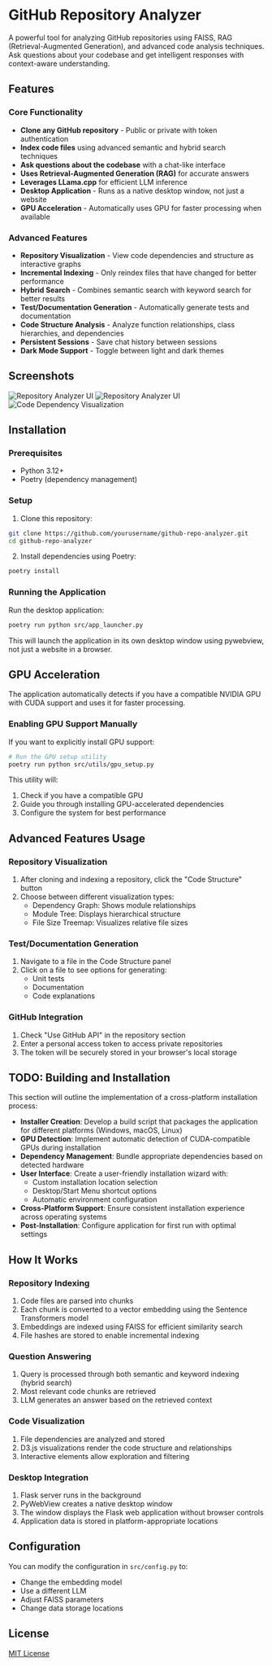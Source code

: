 # GitHub Repository Analyzer

A powerful tool for analyzing GitHub repositories using FAISS, RAG (Retrieval-Augmented Generation), and advanced code analysis techniques. Ask questions about your codebase and get intelligent responses with context-aware understanding.

## Features

### Core Functionality
- **Clone any GitHub repository** - Public or private with token authentication
- **Index code files** using advanced semantic and hybrid search techniques
- **Ask questions about the codebase** with a chat-like interface
- **Uses Retrieval-Augmented Generation (RAG)** for accurate answers
- **Leverages LLama.cpp** for efficient LLM inference
- **Desktop Application** - Runs as a native desktop window, not just a website
- **GPU Acceleration** - Automatically uses GPU for faster processing when available

### Advanced Features
- **Repository Visualization** - View code dependencies and structure as interactive graphs
- **Incremental Indexing** - Only reindex files that have changed for better performance
- **Hybrid Search** - Combines semantic search with keyword search for better results
- **Test/Documentation Generation** - Automatically generate tests and documentation
- **Code Structure Analysis** - Analyze function relationships, class hierarchies, and dependencies
- **Persistent Sessions** - Save chat history between sessions
- **Dark Mode Support** - Toggle between light and dark themes

## Screenshots

![Repository Analyzer UI](docs/screenshots/analyzer-ui1.png)
![Repository Analyzer UI](docs/screenshots/analyzer-ui2.png)
![Code Dependency Visualization](docs/screenshots/dependency-viz.png)

## Installation

### Prerequisites

- Python 3.12+
- Poetry (dependency management)

### Setup

1. Clone this repository:
```bash
git clone https://github.com/yourusername/github-repo-analyzer.git
cd github-repo-analyzer
```

2. Install dependencies using Poetry:
```bash
poetry install
```

### Running the Application

Run the desktop application:
```bash
poetry run python src/app_launcher.py
```

This will launch the application in its own desktop window using pywebview, not just a website in a browser.

## GPU Acceleration

The application automatically detects if you have a compatible NVIDIA GPU with CUDA support and uses it for faster processing.

### Enabling GPU Support Manually

If you want to explicitly install GPU support:

```bash
# Run the GPU setup utility
poetry run python src/utils/gpu_setup.py
```

This utility will:
1. Check if you have a compatible GPU
2. Guide you through installing GPU-accelerated dependencies
3. Configure the system for best performance

## Advanced Features Usage

### Repository Visualization

1. After cloning and indexing a repository, click the "Code Structure" button
2. Choose between different visualization types:
   - Dependency Graph: Shows module relationships
   - Module Tree: Displays hierarchical structure
   - File Size Treemap: Visualizes relative file sizes

### Test/Documentation Generation

1. Navigate to a file in the Code Structure panel
2. Click on a file to see options for generating:
   - Unit tests
   - Documentation
   - Code explanations

### GitHub Integration

1. Check "Use GitHub API" in the repository section
2. Enter a personal access token to access private repositories
3. The token will be securely stored in your browser's local storage

## TODO: Building and Installation

This section will outline the implementation of a cross-platform installation process:

- **Installer Creation**: Develop a build script that packages the application for different platforms (Windows, macOS, Linux)
- **GPU Detection**: Implement automatic detection of CUDA-compatible GPUs during installation
- **Dependency Management**: Bundle appropriate dependencies based on detected hardware
- **User Interface**: Create a user-friendly installation wizard with:
  - Custom installation location selection
  - Desktop/Start Menu shortcut options
  - Automatic environment configuration
- **Cross-Platform Support**: Ensure consistent installation experience across operating systems
- **Post-Installation**: Configure application for first run with optimal settings

## How It Works

### Repository Indexing
1. Code files are parsed into chunks
2. Each chunk is converted to a vector embedding using the Sentence Transformers model
3. Embeddings are indexed using FAISS for efficient similarity search
4. File hashes are stored to enable incremental indexing

### Question Answering
1. Query is processed through both semantic and keyword indexing (hybrid search)
2. Most relevant code chunks are retrieved
3. LLM generates an answer based on the retrieved context

### Code Visualization
1. File dependencies are analyzed and stored
2. D3.js visualizations render the code structure and relationships
3. Interactive elements allow exploration and filtering

### Desktop Integration
1. Flask server runs in the background
2. PyWebView creates a native desktop window
3. The window displays the Flask web application without browser controls
4. Application data is stored in platform-appropriate locations

## Configuration

You can modify the configuration in `src/config.py` to:
- Change the embedding model
- Use a different LLM
- Adjust FAISS parameters
- Change data storage locations

## License

[MIT License](LICENSE)